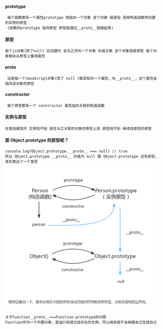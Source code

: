 #### prototype
     每个函数都有一个属性prototype 他指向一个对象 这个对象 就是指 调用构造函数而创建的实例的原型
     (函数的prototype 指向原型 原型链通过__proto__链接起来)
#### 原型
    每个js对象(除了null) 在创建时 会与之另外一个对象 形成关联 这个对象就是原型 每个对象都会从原型上集成属性
#### __proto__
     这是每一个JavaScript对象(除了 null )都具有的一个属性，叫__proto__，这个属性会指向该对象的原型
#### constructor
     每个原型都有一个 constructor 属性指向关联的构造函数
#### 实例与原型
    在查找属性时 实例找不到 就往与之关联的对象的原型上找 原型找不到 继续找原型的原型
#### 那 Object.prototype 的原型呢？
    console.log(Object.prototype.__proto__ === null) // true
    所以 Object.prototype.__proto__ 的值为 null 跟 Object.prototype 没有原型，其实表达了一个意思
![](assets/003/003.原型原型链.md-1585293592433.png)
    
    关于Function__proto__===Function.prototype的问题
    Function作为一个内置对象，是运行前就已经存在的东西，所以根本就不会根据自己生成自己